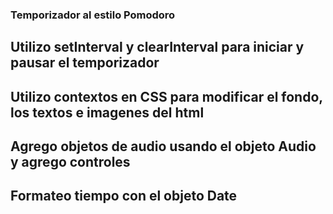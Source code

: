 ### Temporizador al estilo Pomodoro

## Utilizo setInterval y clearInterval para iniciar y pausar el temporizador
## Utilizo contextos en CSS para modificar el fondo, los textos e imagenes del html
## Agrego objetos de audio usando el objeto Audio y agrego controles 
## Formateo tiempo con el objeto Date